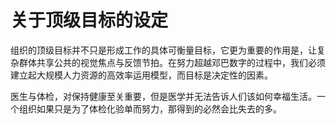 # 关于顶级目标的设定

组织的顶级目标并不只是形成工作的具体可衡量目标，它更为重要的作用是，让复杂群体共享公共的视觉焦点与反馈节拍。在努力超越邓巴数字的过程中，我们必须建立起大规模人力资源的高效率运用模型，而目标是决定性的因素。

医生与体检，对保持健康至关重要，但是医学并无法告诉人们该如何幸福生活。一个组织如果只是为了体检化验单而努力，那得到的必然会比失去的多。

